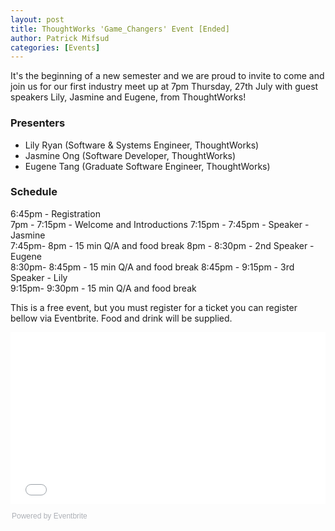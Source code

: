```yaml
---
layout: post
title: ThoughtWorks 'Game_Changers' Event [Ended]
author: Patrick Mifsud
categories: [Events]
---
```

It's the beginning of a new semester and we are proud to invite to come and join us for our first industry meet up at 7pm Thursday, 27th July with guest speakers Lily, Jasmine and Eugene, from ThoughtWorks!

<!-- more -->

### Presenters

- Lily Ryan (Software & Systems Engineer, ThoughtWorks)
- Jasmine Ong (Software Developer, ThoughtWorks)
- Eugene Tang (Graduate Software Engineer, ThoughtWorks)

### Schedule
 
6:45pm             - Registration              
7pm - 7:15pm       - Welcome and Introductions 
7:15pm - 7:45pm    - Speaker - Jasmine         
7:45pm- 8pm        - 15 min Q/A and food break 
8pm - 8:30pm       - 2nd Speaker - Eugene     
8:30pm- 8:45pm     - 15 min Q/A and food break 
8:45pm - 9:15pm    - 3rd Speaker - Lily        
9:15pm- 9:30pm     - 15 min Q/A and food break 



This is a free event, but you must register for a ticket you can register bellow via Eventbrite. Food and drink will be supplied.

<div style="width:100%; text-align:left;"><iframe src="//eventbrite.com.au/tickets-external?eid=36334843495&ref=etckt" frameborder="0" height="275" width="100%" vspace="0" hspace="0" marginheight="5" marginwidth="5" scrolling="auto" allowtransparency="true"></iframe><div style="font-family:Helvetica, Arial; font-size:12px; padding:10px 0 5px; margin:2px; width:100%; text-align:left;" ><a class="powered-by-eb" style="color: #ADB0B6; text-decoration: none;" target="_blank" href="http://www.eventbrite.com.au/">Powered by Eventbrite</a></div></div>